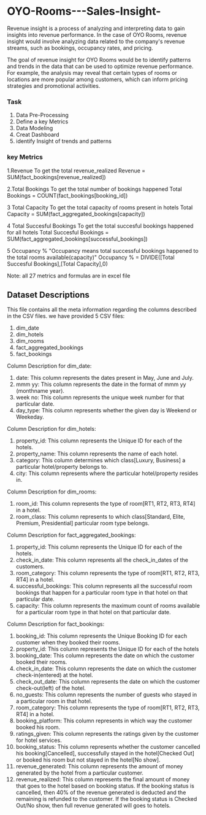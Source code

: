# OYO-Rooms---Sales-Insight-

Revenue insight is a process of analyzing and interpreting data to gain insights into revenue performance. In the case of OYO Rooms, revenue insight would involve analyzing data related to the company's revenue streams, such as bookings, occupancy rates, and pricing.

The goal of revenue insight for OYO Rooms would be to identify patterns and trends in the data that can be used to optimize revenue performance. For example, the analysis may reveal that certain types of rooms or locations are more popular among customers, which can inform pricing strategies and promotional activities.

### Task 

1. Data Pre-Processing
2. Define a key Metrics 
3. Data Modeling 
4. Creat Dashboard 
5. identify  Insight of trends and patterns  

### key Metrics 

1.Revenue	To get the total revenue_realized	Revenue = SUM(fact_bookings[revenue_realized])

2.Total Bookings	To get the total number of bookings happened	Total Bookings = COUNT(fact_bookings[booking_id])

3	Total Capacity	To get the total capacity of rooms present in hotels	Total Capacity = SUM(fact_aggregated_bookings[capacity])

4	Total Succesful Bookings	To get the total succesful bookings happened for all hotels	Total Succesful Bookings = SUM(fact_aggregated_bookings[successful_bookings])	

5	Occupancy %	"Occupancy means total successful bookings happened to the 
total rooms available(capacity)"	Occupancy % = DIVIDE([Total Succesful Bookings],[Total Capacity],0)	


Note: all 27 metrics and formulas are in excel file 


## Dataset Descriptions 

This file contains all the meta information regarding the columns described in the CSV files. we have provided 5 CSV files:
1. dim_date
2. dim_hotels
3. dim_rooms
4. fact_aggregated_bookings
5. fact_bookings


Column Description for dim_date:
1. date: This column represents the dates present in May, June and July.
2. mmm yy: This column represents the date in the format of mmm yy (monthname year).
3. week no: This column represents the unique week number for that particular date.
4. day_type: This column represents whether the given day is Weekend or Weekeday.



Column Description for dim_hotels:
1. property_id: This column represents the Unique ID for each of the hotels.
2. property_name: This column represents the name of each hotel.
3. category: This column determines which class[Luxury, Business] a particular hotel/property belongs to. 
4. city: This column represents where the particular hotel/property resides in.



Column Description for dim_rooms:
1. room_id: This column represents the type of room[RT1, RT2, RT3, RT4] in a hotel.
2. room_class: This column represents to which class[Standard, Elite, Premium, Presidential] particular room type belongs.


Column Description for fact_aggregated_bookings:
1. property_id: This column represents the Unique ID for each of the hotels.
2. check_in_date: This column represents all the check_in_dates of the customers.
3. room_category: This column represents the type of room[RT1, RT2, RT3, RT4] in a hotel.
4. successful_bookings: This column represents all the successful room bookings that happen for a particular room type in that hotel on that particular date.
5. capacity: This column represents the maximum count of rooms available for a particular room type in that hotel on that particular date.



Column Description for fact_bookings:
1. booking_id: This column represents the Unique Booking ID for each customer when they booked their rooms.
2. property_id: This column represents the Unique ID for each of the hotels
3. booking_date: This column represents the date on which the customer booked their rooms.
4. check_in_date: This column represents the date on which the customer check-in(entered) at the hotel.
5. check_out_date: This column represents the date on which the customer check-out(left) of the hotel.
6. no_guests: This column represents the number of guests who stayed in a particular room in that hotel.
7. room_category: This column represents the type of room[RT1, RT2, RT3, RT4] in a hotel.
8. booking_platform: This column represents in which way the customer booked his room.
9. ratings_given: This column represents the ratings given by the customer for hotel services.
10. booking_status: This column represents whether the customer cancelled his booking[Cancelled], successfully stayed in the hotel[Checked Out] or booked his room but not stayed in the hotel[No show].
11. revenue_generated: This column represents the amount of money generated by the hotel from a particular customer.
12. revenue_realized: This column represents the final amount of money that goes to the hotel based on booking status. If the booking status is cancelled, then 40% of the revenue generated is deducted and the remaining is refunded to the customer. If the booking status is Checked Out/No show, then full revenue generated will goes to hotels.



